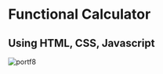 # Functional Calculator
## Using HTML, CSS, Javascript
![portf8](https://user-images.githubusercontent.com/18268127/29729015-0ac15526-89a0-11e7-8e6d-b7720a61bfff.png)
